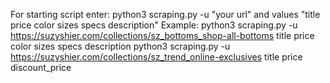 For starting script enter: python3 scraping.py -u "your url" and values "title price color sizes specs description"
Example:
python3 scraping.py -u https://suzyshier.com/collections/sz_bottoms_shop-all-bottoms title price color sizes specs description
python3 scraping.py -u https://suzyshier.com/collections/sz_trend_online-exclusives title price discount_price
